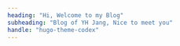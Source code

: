 ```yaml
---
heading: "Hi, Welcome to my Blog"
subheading: "Blog of YH Jang, Nice to meet you"
handle: "hugo-theme-codex"
---
```


